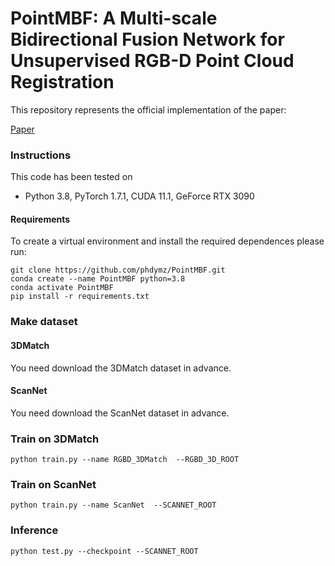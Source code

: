 # PointMBF: A Multi-scale Bidirectional Fusion Network for Unsupervised RGB-D Point Cloud Registration

This repository represents the official implementation of the paper:

[Paper]()

### Instructions
This code has been tested on 
- Python 3.8, PyTorch 1.7.1, CUDA 11.1, GeForce RTX 3090



#### Requirements
To create a virtual environment and install the required dependences please run:
```shell
git clone https://github.com/phdymz/PointMBF.git
conda create --name PointMBF python=3.8
conda activate PointMBF
pip install -r requirements.txt
```

### Make dataset 
#### 3DMatch
You need download the 3DMatch dataset in advance. 

#### ScanNet
You need download the ScanNet dataset in advance. 


### Train on 3DMatch
```shell
python train.py --name RGBD_3DMatch  --RGBD_3D_ROOT 
```

### Train on ScanNet
```shell
python train.py --name ScanNet  --SCANNET_ROOT 
```


### Inference
```shell
python test.py --checkpoint --SCANNET_ROOT
```



